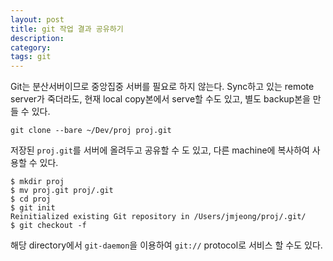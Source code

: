 ```yaml
---
layout: post
title: git 작업 결과 공유하기
description: 
category: 
tags: git
---
```


Git는 분산서버이므로 중앙집중 서버를 필요로 하지 않는다. 
Sync하고 있는 remote server가 죽더라도, 현재 local copy본에서 serve할 수도 있고, 
별도 backup본을 만들 수 있다. 

    git clone --bare ~/Dev/proj proj.git

저장된 `proj.git`를 서버에 올려두고 공유할 수 도 있고, 다른 machine에 복사하여
사용할 수 있다. 

    $ mkdir proj
    $ mv proj.git proj/.git
    $ cd proj
    $ git init
    Reinitialized existing Git repository in /Users/jmjeong/proj/.git/
    $ git checkout -f

해당 directory에서 `git-daemon`을 이용하여 `git://` protocol로 서비스 할 수도 있다.
